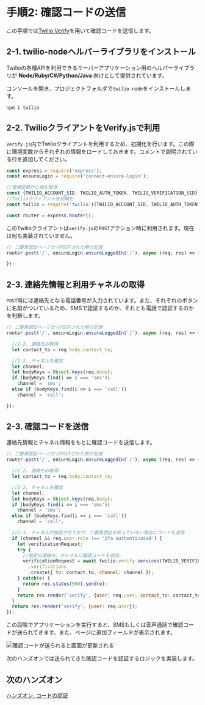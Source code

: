 # 手順2: 確認コードの送信

この手順では[Twilio Verify](https://jp.twilio.com/verify)を用いて確認コードを送信します。

## 2-1. twilio-nodeヘルパーライブラリをインストール

Twilioの各種APIを利用できるサーバーアプリケーション用のヘルパーライブラリが __Node/Ruby/C#/Python/Java__ 向けとして提供されています。

コンソールを開き、プロジェクトフォルダで`twilio-node`をインストールします。

```
npm i twilio
```

## 2-2. TwilioクライアントをVerify.jsで利用

`Verify.js`内でTwilioクライアントを利用するため、初期化を行います。この際に環境変数からそれぞれの情報をロードしておきます。コメントで説明されている行を追加してください。

```js
const express = require('express');
const ensureLogin = require('connect-ensure-login');

//環境変数から値を取得
const {TWILIO_ACCOUNT_SID, TWILIO_AUTH_TOKEN, TWILIO_VERIFICATION_SID} = process.env;
//Twilioクライアントを初期化
const twilio = require('twilio')(TWILIO_ACCOUNT_SID, TWILIO_AUTH_TOKEN);

const router = express.Router();
```

このTwilioクライアントは`verify.js`の`POST`アクション時に利用されます。現在は何も実装されていません。

```js
// 二要素認証ページからPOSTされた際の処理
router.post('/', ensureLogin.ensureLoggedIn('/'), async (req, res) => {

});
```

## 2-3. 連絡先情報と利用チャネルの取得

`POST`時には連絡先となる電話番号が入力されています。また、それぞれのボタンに名前がついているため、SMSで認証するのか、それとも電話で認証するのかを判断します。

```js
// 二要素認証ページからPOSTされた際の処理
router.post('/', ensureLogin.ensureLoggedIn('/'), async (req, res) => {

  //2-2. 連絡先の取得
  let contact_to = req.body.contact_to;

  //2-2. チャネルを確認
  let channel;
  let bodyKeys = Object.keys(req.body);
  if (bodyKeys.find(i => i === 'sms'))
    channel = 'sms';
  else if (bodyKeys.find(i => i === 'call'))
    channel = 'call';

});
```

## 2-3. 確認コードを送信

連絡先情報とチャネル情報をもとに確認コードを送信します。

```js
// 二要素認証ページからPOSTされた際の処理
router.post('/', ensureLogin.ensureLoggedIn('/'), async (req, res) => {

  //2-2. 連絡先の取得
  let contact_to = req.body.contact_to;

  //2-2. チャネルを確認
  let channel;
  let bodyKeys = Object.keys(req.body);
  if (bodyKeys.find(i => i === 'sms'))
    channel = 'sms';
  else if (bodyKeys.find(i => i === 'call'))
    channel = 'call';

  //2-3. チャネルが指定されており、二要素認証を終えていない場合にコードを送信
  if (channel && req.user.role !== '2fa authenticated') {
    let verificationRequest;
    try {
      //指定の連絡先、チャネルに確認コードを送信。
      verificationRequest = await twilio.verify.services(TWILIO_VERIFICATION_SID)
        .verifications
        .create({ to: contact_to, channel: channel });
    } catch(e) {
      return res.status(500).send(e);
    }
    return res.render('verify', {user: req.user, contact_to: contact_to});
  }
  return res.render('verify', {user: req.user});
});
```

この段階でアプリケーションを実行すると、SMSもしくは音声通話で確認コードが送られてきます。また、ページに追加フィールドが表示されます。

![確認コードが送られると画面が更新される](../assets/03-verification-sent.png)

次のハンズオンでは送られてきた確認コードを認証するロジックを実装します。

## 次のハンズオン

[ハンズオン: コードの認証](../04-Verify-2FA-Code/00-Overview.md)


